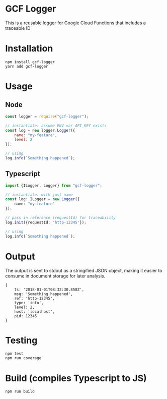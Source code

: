 # GCF Logger
This is a reusable logger for Google Cloud Functions that includes a traceable ID

# Installation
```
npm install gcf-logger
yarn add gcf-logger
```

# Usage
## Node
``` javascript
const logger = require("gcf-logger");

// instantiate: assume ENV var API_KEY exists
const log = new logger.Logger({
    name: "my-feature",
    level: 2
});

// using
log.info(`Something happened`);
```

## Typescript
``` typescript
import {ILogger, Logger} from "gcf-logger";

// instantiate: with just name
const log: ILogger = new Logger({
    name: "my-feature"
});

// pass in reference (requestId) for traceability
log.init({requestId: 'http-12345'});

// using
log.info(`Something happened`);
```

# Output
The output is sent to stdout as a stringified JSON object, making it easier to consume
in document storage for later analysis.

```
{
    ts: '2018-01-01T08:32:30.858Z', 
    msg: 'Something happened', 
    ref: 'http-12345', 
    type: 'info', 
    level: 2, 
    host: 'localhost', 
    pid: 12345
}
```

# Testing
```
npm test
npm run coverage
```

# Build (compiles Typescript to JS)
```
npm run build
```
